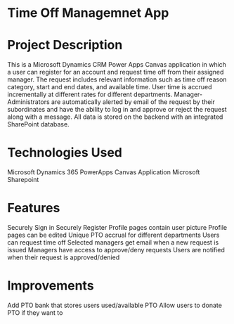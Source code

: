# Time Off Managemnet App

# Project Description
This is a Microsoft Dynamics CRM Power Apps Canvas application in which a user can register for an account and request time off from their assigned manager. The request includes relevant information such as time off reason category, start and end dates, and available time. User time is accrued incrementally at different rates for different departments. Manager-Administrators are automatically alerted by email of the request by their subordinates and have the ability to log in and approve or reject the request along with a message. All data is stored on the backend with an integrated SharePoint database.

# Technologies Used
Microsoft Dynamics 365 PowerApps Canvas Application
Microsoft Sharepoint

# Features
Securely Sign in
Securely Register
Profile pages contain user picture
Profile pages can be edited
Unique PTO accrual for different departments
Users can request time off
Selected managers get email when a new request is issued
Managers have access to approve/deny requests
Users are notified when their request is approved/denied

# Improvements
Add PTO bank that stores users used/available PTO
Allow users to donate PTO if they want to
